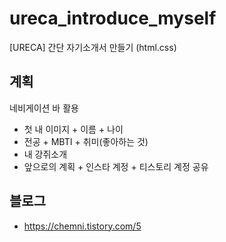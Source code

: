 # ureca_introduce_myself
[URECA] 간단 자기소개서 만들기 (html.css)

## 계획
네비게이션 바 활용
- 첫 내 이미지 + 이름 + 나이
- 전공 + MBTI + 취미(좋아하는 것)
- 내 강쥐소개
- 앞으로의 계획 + 인스타 계정 + 티스토리 계정 공유

## 블로그
- https://chemni.tistory.com/5
